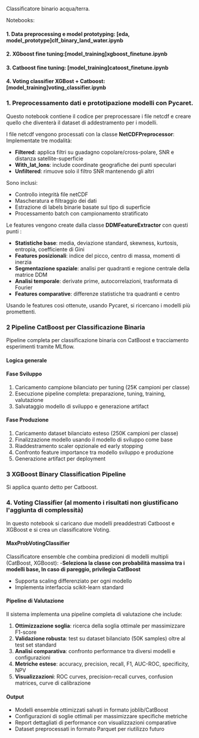 Classificatore binario acqua/terra.

Notebooks: 
#### 1. Data preprocessing e model prototyping: [eda, model_prototype]clf_binary_land_water.ipynb
#### 2. XGboost fine tuning:[model_training]xgboost_finetune.ipynb
#### 3. Catboost fine tuning: [model_training]catoost_finetune.ipynb
#### 4. Voting classifier XGBost + Catboost: [model_training]voting_classifier.ipynb

### 1. Preprocessamento dati e prototipazione modelli con Pycaret.
Questo notebook contiene il codice per preprocessare i file netcdf e creare quello che diventerà il dataset di addestramento per i modelli.

I file netcdf vengono processati con la classe **NetCDFPreprocessor**: 
Implementate tre modalità:
- **Filtered**: applica filtri su guadagno copolare/cross-polare, SNR e distanza satellite-superficie
- **With_lat_lons**: include coordinate geografiche dei punti speculari
- **Unfiltered**: rimuove solo il filtro SNR mantenendo gli altri

Sono inclusi:
- Controllo integrità file netCDF
- Mascheratura e filtraggio dei dati
- Estrazione di labels binarie basate sul tipo di superficie
- Processamento batch con campionamento stratificato

Le features vengono create dalla classe **DDMFeatureExtractor** con questi punti :

- **Statistiche base**: media, deviazione standard, skewness, kurtosis, entropia, coefficiente di Gini
- **Features posizionali**: indice del picco, centro di massa, momenti di inerzia
- **Segmentazione spaziale**: analisi per quadranti e regione centrale della matrice DDM
- **Analisi temporale**: derivate prime, autocorrelazioni, trasformata di Fourier
- **Features comparative**: differenze statistiche tra quadranti e centro

Usando le features così ottenute, usando Pycaret, si ricercano i modelli più promettenti.


### 2 Pipeline CatBoost per Classificazione Binaria

Pipeline completa per classificazione binaria con CatBoost e tracciamento esperimenti tramite MLflow.


#### Logica generale

#### Fase Sviluppo
1. Caricamento campione bilanciato per tuning (25K campioni per classe)
2. Esecuzione pipeline completa: preparazione, tuning, training, valutazione
3. Salvataggio modello di sviluppo e generazione artifact

#### Fase Produzione
1. Caricamento dataset bilanciato esteso (250K campioni per classe)
2. Finalizzazione modello usando il modello di sviluppo come base
3. Riaddestramento scaler opzionale ed early stopping
4. Confronto feature importance tra modello sviluppo e produzione
5. Generazione artifact per deployment


### 3  XGBoost Binary Classification Pipeline
Si applica quanto detto per Catboost.


### 4. Voting Classifier (al momento i risultati non giustificano l'aggiunta di complessità)
In questo notebook si caricano due modelli preaddestrati Catboost e XGBoost e si crea un classificatore Voting.


#### MaxProbVotingClassifier
Classificatore ensemble che combina predizioni di modelli multipli (CatBoost, XGBoost):
-**Seleziona la classe con probabilità massima tra i modelli base, In caso di pareggio, privilegia CatBoost**
- Supporta scaling differenziato per ogni modello
- Implementa interfaccia scikit-learn standard

#### Pipeline di Valutazione

Il sistema implementa una pipeline completa di valutazione che include:

1. **Ottimizzazione soglia**: ricerca della soglia ottimale per massimizzare F1-score
2. **Validazione robusta**: test su dataset bilanciato (50K samples) oltre al test set standard
3. **Analisi comparativa**: confronto performance tra diversi modelli e configurazioni
4. **Metriche estese**: accuracy, precision, recall, F1, AUC-ROC, specificity, NPV
5. **Visualizzazioni**: ROC curves, precision-recall curves, confusion matrices, curve di calibrazione

#### Output

- Modelli ensemble ottimizzati salvati in formato joblib/CatBoost
- Configurazioni di soglie ottimali per massimizzare specifiche metriche
- Report dettagliati di performance con visualizzazioni comparative
- Dataset preprocessati in formato Parquet per riutilizzo futuro
